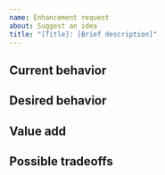 ```yaml
---
name: Enhancement request
about: Suggest an idea
title: "[Title]: [Brief description]"
---
```


<!--

Note that anything written between these symbols will not appear in the actual, published issue. They serve as instructions for filling out this template.  Please use the 'preview' tab above this textbox to verify formatting before submitting.

Instructions:
- Start by replacing the content in "[Title]" and give a "[Brief description]" of the issue above
- Please remove any unused, optional sections below.

-->

## Current behavior
<!-- Briefly describe the current behavior; you may include screenshots, code, and notes -->

## Desired behavior
<!-- Briefly describe the behavior you would like to see -->

## Value add
<!-- (Optional) Explain why this should be added or changed in KDS and where it could be used -->


## Possible tradeoffs
<!-- (Optional) Explain possible issues/costs that could arise - if any - from implementing this enhancement -->
